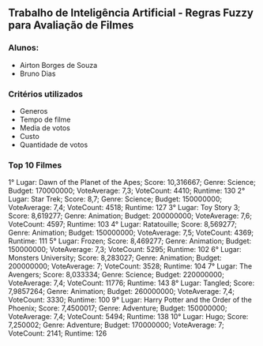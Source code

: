 ## Trabalho de Inteligência Artificial - Regras Fuzzy para Avaliação de Filmes

### Alunos:
- Airton Borges de Souza
- Bruno Dias

### Critérios utilizados
- Generos
- Tempo de filme
- Media de votos
- Custo
- Quantidade de votos

### Top 10 Filmes

1° Lugar: Dawn of the Planet of the Apes; Score: 10,316667; Genre: Science; Budget: 170000000; VoteAverage: 7,3; VoteCount: 4410; Runtime: 130
2° Lugar: Star Trek; Score: 8,7; Genre: Science; Budget: 150000000; VoteAverage: 7,4; VoteCount: 4518; Runtime: 127
3° Lugar: Toy Story 3; Score: 8,619277; Genre: Animation; Budget: 200000000; VoteAverage: 7,6; VoteCount: 4597; Runtime: 103
4° Lugar: Ratatouille; Score: 8,569277; Genre: Animation; Budget: 150000000; VoteAverage: 7,5; VoteCount: 4369; Runtime: 111
5° Lugar: Frozen; Score: 8,469277; Genre: Animation; Budget: 150000000; VoteAverage: 7,3; VoteCount: 5295; Runtime: 102
6° Lugar: Monsters University; Score: 8,283027; Genre: Animation; Budget: 200000000; VoteAverage: 7; VoteCount: 3528; Runtime: 104
7° Lugar: The Avengers; Score: 8,033334; Genre: Science; Budget: 220000000; VoteAverage: 7,4; VoteCount: 11776; Runtime: 143
8° Lugar: Tangled; Score: 7,9857264; Genre: Animation; Budget: 260000000; VoteAverage: 7,4; VoteCount: 3330; Runtime: 100
9° Lugar: Harry Potter and the Order of the Phoenix; Score: 7,4500017; Genre: Adventure; Budget: 150000000; VoteAverage: 7,4; VoteCount: 5494; Runtime: 138
10° Lugar: Hugo; Score: 7,250002; Genre: Adventure; Budget: 170000000; VoteAverage: 7; VoteCount: 2141; Runtime: 126
